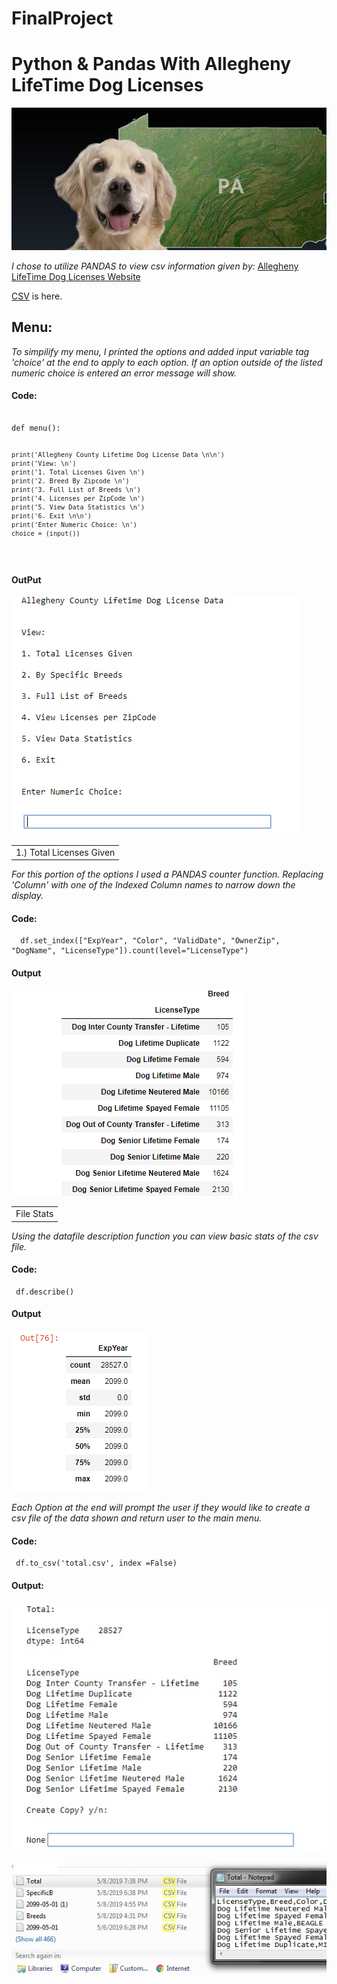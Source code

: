 # FinalProject
<h1> Python & Pandas With Allegheny LifeTime Dog Licenses </H1>

![python documentation](PA_DOGS.jpg "DOG docs")


<em>I chose to utilize PANDAS to view csv information given by: </em> 
[Allegheny LifeTime Dog Licenses Website](https://data.wprdc.org/dataset/allegheny-county-dog-licenses/resource/f8ab32f7-44c7-43ca-98bf-c1b444724598)
    
    

[CSV](https://data.wprdc.org/dataset/ad5bd3d6-1b53-4ed0-8cd9-157a985bd0bd/resource/f8ab32f7-44c7-43ca-98bf-c1b444724598/download/2099-05-01.csv) is here.

<h2>Menu: </h2>

  
</table>

<em> To simpilify my menu, I printed the options and added input variable tag 'choice' at the end to apply to each option. If an option outside of the listed numeric choice is entered an error message will show. </em>

<h4> Code: </h4>
<pre><code>
def menu():
    
    print('Allegheny County Lifetime Dog License Data \n\n')
    print('View: \n')
    print('1. Total Licenses Given \n')
    print('2. Breed By Zipcode \n')
    print('3. Full List of Breeds \n')
    print('4. Licenses per ZipCode \n')
    print('5. View Data Statistics \n')
    print('6. Exit \n\n')
    print('Enter Numeric Choice: \n')
    choice = (input())
</pre></code>

<H4> OutPut </H4>

![python documentation](menu2.jpg "menu docs")

<table>
    <tr>
        <td>1.) Total Licenses Given</td>
    </tr>
  
</table>
<em>For this portion of the options I used a PANDAS counter function. Replacing 'Column' with one of the Indexed Column names to narrow down the display.</em>

<h4> Code: </h4>

<pre><code>  df.set_index(["ExpYear", "Color", "ValidDate", "OwnerZip", "DogName", "LicenseType"]).count(level="LicenseType")  </pre></code>

<h4> Output </h4>

![python documentation](Total.png "Total docs")

<table>
    <tr>
        <td>File Stats</td>
    </tr>
  
</table>

<em> Using the datafile description function you can view basic stats of the csv file. </em>

<h4> Code: </h4>

<pre><code> df.describe() </pre></code>

<h4> Output </h4>

![python documentation](stats.png "stats docs")

<em> Each Option at the end will prompt the user if they would like to create a csv file of the data shown and return user to the main menu. </em>

<h4> Code: </h4>

<pre><code> df.to_csv('total.csv', index =False) </pre></code>

<h4> Output: </h4>

![python documentation](save.jpg "save1 docs")

![python documentation](savetotal.jpg "save2 docs")

